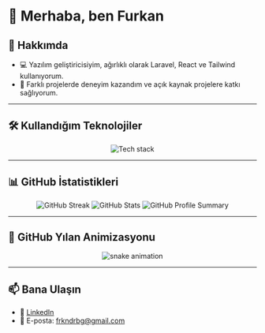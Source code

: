 # 👋 Merhaba, ben Furkan

## 🚀 Hakkımda
- 💻 Yazılım geliştiricisiyim, ağırlıklı olarak Laravel, React ve Tailwind kullanıyorum.
- 🚀 Farklı projelerde deneyim kazandım ve açık kaynak projelere katkı sağlıyorum.

---

## 🛠️ Kullandığım Teknolojiler
<p align="center">
  <img src="https://skillicons.dev/icons?i=laravel,react,tailwind,git,github" alt="Tech stack">
</p>

---

## 📊 GitHub İstatistikleri
<p align="center">
  <img src="https://github-readme-streak-stats.herokuapp.com/?user=kullanici-adin&theme=radical" alt="GitHub Streak" />
  <img src="https://github-readme-stats.vercel.app/api?username=kullanici-adin&show_icons=true&theme=radical" alt="GitHub Stats" />
  <img src="https://github-profile-summary-cards.vercel.app/api/cards/profile-details?username=kullanici-adin&theme=radical" alt="GitHub Profile Summary" />
</p>

---

## 🐍 GitHub Yılan Animizasyonu
<p align="center">
  <img src="https://github.com/kullanici-adin/kullanici-adin/blob/output/github-contribution-grid-snake.svg" alt="snake animation">
</p>

---

## 📫 Bana Ulaşın
- 💼 [LinkedIn](https://www.linkedin.com/in/furkan-derebag-51407b300/)
- 📧 E-posta: frkndrbg@gmail.com

